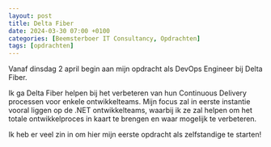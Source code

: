 ```yaml
---
layout: post
title: Delta Fiber
date: 2024-03-30 07:00 +0100
categories: [Beemsterboer IT Consultancy, Opdrachten]
tags: [opdrachten]
---
```


Vanaf dinsdag 2 april begin aan mijn opdracht als DevOps Engineer bij Delta Fiber.

Ik ga Delta Fiber helpen bij het verbeteren van hun Continuous Delivery
processen voor enkele ontwikkelteams. Mijn focus zal in eerste instantie vooral
liggen op de .NET ontwikkelteams, waarbij ik ze zal helpen om het totale ontwikkelproces
in kaart te brengen en waar mogelijk te verbeteren.

Ik heb er veel zin in om hier mijn eerste opdracht als zelfstandige te starten!
